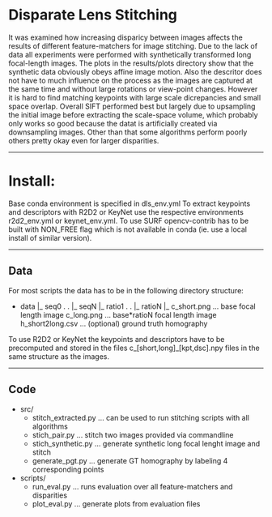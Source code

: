 # Disparate Lens Stitching

It was examined how increasing disparicy between images affects
the results of different feature-matchers for image stitching.
Due to the lack of data all experiments were performed with synthetically
transformed long focal-length images. The plots in the results/plots directory
show that the synthetic data obviously obeys affine image motion. Also 
the descritor does not have to much influence on the process as the images
are captured at the same time and without large rotations or view-point 
changes. However it is hard to find matching keypoints with large scale
dicrepancies and small space overlap. Overall SIFT performed best but largely
due to upsampling the initial image before extracting the scale-space volume,
which probably only works so good because the datat is artificially created
via downsampling images. Other than that some algorithms perform poorly others
pretty okay even for larger disparities.

--------------------------------------------------------------------------------

# Install:
Base conda environment is specified in dls_env.yml
To extract keypoints and descriptors with R2D2 or 
KeyNet use the respective environments r2d2_env.yml
or keynet_env.yml. To use SURF opencv-contrib has
to be built with NON_FREE flag which is not available
in conda (ie. use a local install of similar version).

--------------------------------------------------------------------------------

## Data
For most scripts the data has to be in the following 
directory structure:
- data
    |_ seq0
    .
    .
    |_ seqN
        |_ ratio1
        .
        .
        |_ ratioN
            |_ c_short.png ... base focal length image
               c_long.png  ... base*ratioN focal length image
               h_short2long.csv ... (optional) ground truth homography 

To use R2D2 or KeyNet the keypoints and descriptors have to be precomputed
and stored in the files c_[short,long]_[kpt,dsc].npy files in the same 
structure as the images.

--------------------------------------------------------------------------------

## Code
* src/
    * stitch_extracted.py ... can be used to run stitching scripts with all algorithms
    * stich_pair.py       ... stitch two images provided via commandline
    * stich_synthetic.py  ... generate synthetic long focal lenght image and stitch
    * generate_pgt.py     ... generate GT homography by labeling 4 corresponding points 
* scripts/
    * run_eval.py         ... runs evaluation over all feature-matchers and disparities
    * plot_eval.py        ... generate plots from evaluation files

